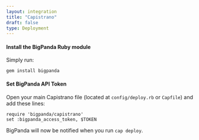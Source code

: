 ```yaml
---
layout: integration 
title: "Capistrano"
draft: false
type: Deployment
---
```


#### Install the BigPanda Ruby module
Simply run:

    gem install bigpanda

<!-- section-separator -->

#### Set BigPanda API Token
Open your main Capistrano file (located at `config/deploy.rb` or `Capfile`) and add these lines:

    require 'bigpanda/capistrano'
    set :bigpanda_access_token, $TOKEN

BigPanda will now be notified when you run `cap deploy`.
